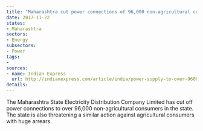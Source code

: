 ```yaml
---
title: "Maharashtra cut power connections of 96,000 non-agricultural consumers due to payment defaults"
date: 2017-11-22
states:
- Maharashtra
sectors:
- Energy
subsectors:
- Power
tags:
- 
sources:
- name: Indian Express
  url: http://indianexpress.com/article/india/power-supply-to-over-96000-non-agricultural-consumers-snapped-in-maharashtra-4937940/
details:
---
```


The Maharashtra State Electricity Distribution Company Limited has cut off power connections to over 96,000 non-agricultural consumers in the state. The state is also threatening a similar action against agricultural consumers with huge arrears. 
